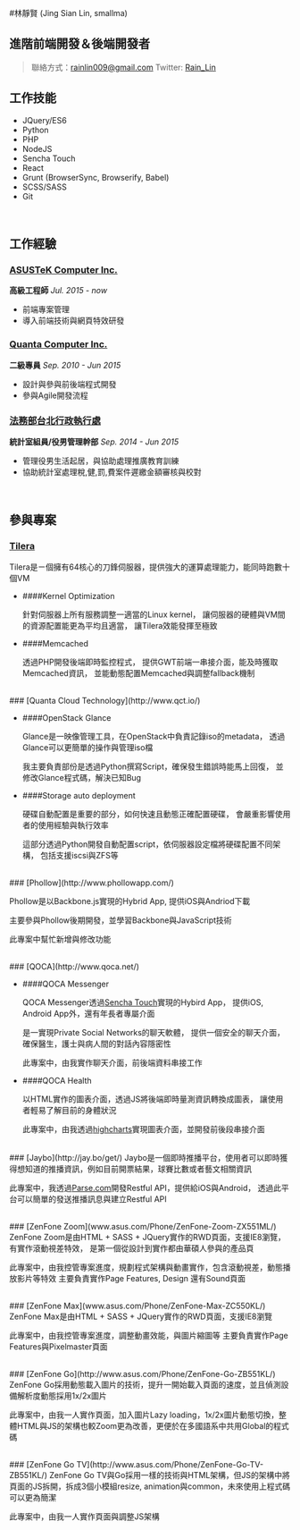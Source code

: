 #林靜賢 (Jing Sian Lin, smallma)
## 進階前端開發＆後端開發者

> 聯絡方式：[rainlin009@gmail.com](rainlin009@gmail.com)
> Twitter: [Rain_Lin](https://twitter.com/rain_lin)


## 工作技能

* JQuery/ES6
* Python
* PHP
* NodeJS
* Sencha Touch
* React
* Grunt (BrowserSync, Browserify, Babel)
* SCSS/SASS
* Git

<br>

## 工作經驗

### [ASUSTeK Computer Inc.](http://www.asus.com/)

__高級工程師__ *Jul. 2015 - now*

* 前端專案管理
* 導入前端技術與網頁特效研發


### [Quanta Computer Inc.](http://www.quantatw.com/)

__二級專員__ *Sep. 2010 - Jun 2015*

* 設計與參與前後端程式開發
* 參與Agile開發流程


### [法務部台北行政執行處](http://www.tpk.moj.gov.tw/mp030.html)

__統計室組員/役男管理幹部__ *Sep. 2014 - Jun 2015* 

* 管理役男生活起居，與協助處理推廣教育訓練
* 協助統計室處理稅,健,罰,費案件遲繳金額審核與校對

<br>

## 參與專案

### [Tilera](https://en.wikipedia.org/wiki/TILE64)
Tilera是ㄧ個擁有64核心的刀鋒伺服器，提供強大的運算處理能力，能同時跑數十個VM

- ####Kernel Optimization

    針對伺服器上所有服務調整一適當的Linux kernel，
    讓伺服器的硬體與VM間的資源配置能更為平均且適當，
    讓Tilera效能發揮至極致

- ####Memcached

    透過PHP開發後端即時監控程式，
    提供GWT前端一串接介面，能及時獲取Memcached資訊，
    並能動態配置Memcached與調整fallback機制

<br>
### [Quanta Cloud Technology](http://www.qct.io/)

- ####OpenStack Glance

    Glance是一映像管理工具，在OpenStack中負責記錄iso的metadata，
    透過Glance可以更簡單的操作與管理iso檔

    我主要負責部份是透過Python撰寫Script，確保發生錯誤時能馬上回復，
    並修改Glance程式碼，解決已知Bug

- ####Storage auto deployment

    硬碟自動配置是重要的部分，如何快速且動態正確配置硬碟，
    會嚴重影響使用者的使用經驗與執行效率

    這部分透過Python開發自動配置script，依伺服器設定檔將硬碟配置不同架構，
    包括支援iscsi與ZFS等

<br>
### [Phollow](http://www.phollowapp.com/)

Phollow是以Backbone.js實現的Hybrid App,  提供iOS與Andriod下載

主要參與Phollow後期開發，並學習Backbone與JavaScript技術

此專案中幫忙新增與修改功能

<br>
### [QOCA](http://www.qoca.net/)

- ####QOCA Messenger

    QOCA Messenger透過[Sencha Touch](https://www.sencha.com/products/touch/)實現的Hybird App，
    提供iOS, Android App外，還有年長者專屬介面

    是一實現Private Social Networks的聊天軟體，
    提供一個安全的聊天介面，確保醫生，護士與病人間的對話內容隱密性

    此專案中，由我實作聊天介面，前後端資料串接工作

- ####QOCA Health

    以HTML實作的圖表介面，透過JS將後端即時量測資訊轉換成圖表，
    讓使用者輕易了解目前的身體狀況

    此專案中，由我透過[highcharts](http://www.highcharts.com/)實現圖表介面，並開發前後段串接介面

<br>
### [Jaybo](http://jay.bo/get/)
Jaybo是一個即時推播平台，使用者可以即時獲得想知道的推播資訊，例如目前開票結果，球賽比數或者藝文相關資訊

此專案中，我透過[Parse.com](http://parse.com/)開發Restful API，提供給iOS與Android，
透過此平台可以簡單的發送推播訊息與建立Restful API

<br>
### [ZenFone Zoom](www.asus.com/Phone/ZenFone-Zoom-ZX551ML/)
ZenFone Zoom是由HTML + SASS + JQuery實作的RWD頁面，支援IE8瀏覽，有實作滾動視差特效，
是第一個從設計到實作都由華碩人參與的產品頁

此專案中，由我控管專案進度，規劃程式架構與動畫實作，包含滾動視差，動態播放影片等特效
主要負責實作Page Features, Design 還有Sound頁面

<br>
### [ZenFone Max](www.asus.com/Phone/ZenFone-Max-ZC550KL/)
ZenFone Max是由HTML + SASS + JQuery實作的RWD頁面，支援IE8瀏覽

此專案中，由我控管專案進度，調整動畫效能，與圖片縮圖等
主要負責實作Page Features與Pixelmaster頁面

<br>
### [ZenFone Go](http://www.asus.com/Phone/ZenFone-Go-ZB551KL/)
ZenFone Go採用動態載入圖片的技術，提升一開始載入頁面的速度，並且偵測設備解析度動態採用1x/2x圖片

此專案中，由我一人實作頁面，加入圖片Lazy loading，1x/2x圖片動態切換，整體HTML與JS的架構也較Zoom更為改善，更便於在多國語系中共用Global的程式碼

<br>
### [ZenFone Go TV](http://www.asus.com/Phone/ZenFone-Go-TV-ZB551KL/)
ZenFone Go TV與Go採用一樣的技術與HTML架構，但JS的架構中將頁面的JS拆開，拆成3個小模組resize, animation與common，未來使用上程式碼可以更為簡潔

此專案中，由我一人實作頁面與調整JS架構